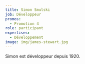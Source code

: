 ```yaml
---
title: Simon Smulski
job: Développeur
promos:
  - Promotion 4
role: participant
expertises:
  - Développement
image: img/james-stewart.jpg
---
```

Simon est développeur depuis 1920.